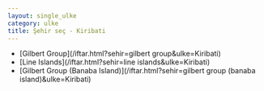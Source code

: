 ```yaml
---
layout: single_ulke
category: ulke
title: Şehir seç - Kiribati
---
```

* [Gilbert Group](/iftar.html?sehir=gilbert group&ulke=Kiribati)
* [Line Islands](/iftar.html?sehir=line islands&ulke=Kiribati)
* [Gilbert Group (Banaba Island)](/iftar.html?sehir=gilbert group (banaba island)&ulke=Kiribati)
